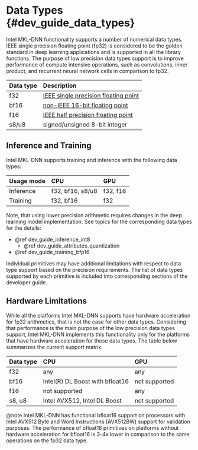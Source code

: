 Data Types {#dev_guide_data_types}
==================================

Intel MKL-DNN functionality supports a number of numerical
data types. IEEE single precision floating point (fp32) is considered
to be the golden standard in deep learning applications and is supported
in all the library functions. The purpose of low precision data types
support is to improve performance of compute intensive operations, such as
convolutions, inner product, and recurrent neural network cells
in comparison to fp32.

| Data type | Description
| :---      | :---
| f32       | [IEEE single precision floating point](https://en.wikipedia.org/wiki/Single-precision_floating-point_format#IEEE_754_single-precision_binary_floating-point_format:_binary32)
| bf16      | [non-IEEE 16-bit floating point](https://software.intel.com/en-us/download/bfloat16-hardware-numerics-definition)
| f16       | [IEEE half precision floating point](https://en.wikipedia.org/wiki/Half-precision_floating-point_format#IEEE_754_half-precision_binary_floating-point_format:_binary16)
| s8/u8     | signed/unsigned 8-bit integer

## Inference and Training

Intel MKL-DNN supports training and inference with the following data types:

| Usage mode | CPU                | GPU        |
| :---       | :---               | :---       |
| Inference  | f32, bf16, s8/u8   | f32, f16   |
| Training   | f32, bf16          | f32        |

Note, that using lower precision arithmetic requires changes
in the deep learning model implementation. See topics for the corresponding
data types for the details:
 * @ref dev_guide_inference_int8
   * @ref dev_guide_attributes_quantization
 * @ref dev_guide_training_bfp16

Individual primitives may have additional limitations with respect to data type
support based on the precision requirements. The list of data types supported
by each primitive is included into corresponding sections of the developer
guide.

## Hardware Limitations

While all the platforms Intel MKL-DNN supports have hardware acceleration for
fp32 arithmetics, that is not the case for other data types. Considering that
performance is the main purpose of the low precision data types support,
Intel MKL-DNN implements this functionality only for the platforms that have
hardware acceleration for these data types. The table below summarizes the
current support matrix:

| Data type | CPU                             | GPU           |
| :---      | :---                            | :---          |
| f32       | any                             | any           |
| bf16      | Intel(R) DL Boost with bfloat16 | not supported |
| f16       | not supported                   | any           |
| s8, u8    | Intel AVX512, Intel DL Boost    | not supported |

@note
  Intel MKL-DNN has functional bfloat16 support on processors with
  Intel AVX512 Byte and Word Instructions (AVX512BW) support for validation
  purposes. The performance of bfloat16 primitives on platforms without
  hardware acceleration for bfloat16 is 3-4x lower in comparison to
  the same operations on the fp32 data type.
